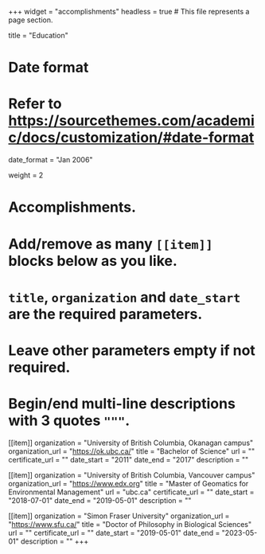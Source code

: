 +++
widget = "accomplishments"
headless = true  # This file represents a page section.

title = "Education"

# Date format
#   Refer to https://sourcethemes.com/academic/docs/customization/#date-format
date_format = "Jan 2006"

weight = 2

# Accomplishments.
#   Add/remove as many `[[item]]` blocks below as you like.
#   `title`, `organization` and `date_start` are the required parameters.
#   Leave other parameters empty if not required.
#   Begin/end multi-line descriptions with 3 quotes `"""`.

[[item]]
  organization = "University of British Columbia, Okanagan campus"
  organization_url = "https://ok.ubc.ca/"
  title = "Bachelor of Science"
  url = ""
  certificate_url = ""
  date_start = "2011"
  date_end = "2017"
  description = ""
  
[[item]]
  organization = "University of British Columbia, Vancouver campus"
  organization_url = "https://www.edx.org"
  title = "Master of Geomatics for Environmental Management"
  url = "ubc.ca"
  certificate_url = ""
  date_start = "2018-07-01"
  date_end = "2019-05-01"
  description = ""

[[item]]
  organization = "Simon Fraser University"
  organization_url = "https://www.sfu.ca/"
  title = "Doctor of Philosophy in Biological Sciences"
  url = ""
  certificate_url = ""
  date_start = "2019-05-01"
  date_end = "2023-05-01"
  description = ""
+++
  
